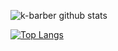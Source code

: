  ![k-barber github stats](https://github-readme-stats.vercel.app/api?username=k-barber&show_icons=true&theme=dracula&count_private=true)
 
 [![Top Langs](https://github-readme-stats.vercel.app/api/top-langs/?username=k-barber&layout=compact&theme=dracula)](https://github.com/mclemente/github-readme-stats)
